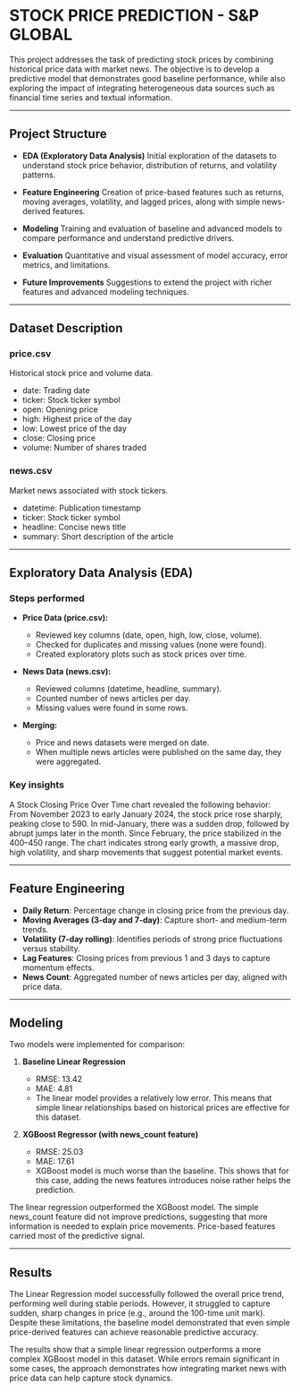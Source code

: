 # STOCK PRICE PREDICTION - S\&P GLOBAL

This project addresses the task of predicting stock prices by combining historical price data with market news. The objective is to develop a predictive model that demonstrates good baseline performance, while also exploring the impact of integrating heterogeneous data sources such as financial time series and textual information.

---

## Project Structure

* **EDA (Exploratory Data Analysis)**
  Initial exploration of the datasets to understand stock price behavior, distribution of returns, and volatility patterns.

* **Feature Engineering**
  Creation of price-based features such as returns, moving averages, volatility, and lagged prices, along with simple news-derived features.

* **Modeling**
  Training and evaluation of baseline and advanced models to compare performance and understand predictive drivers.

* **Evaluation**
  Quantitative and visual assessment of model accuracy, error metrics, and limitations.

* **Future Improvements**
  Suggestions to extend the project with richer features and advanced modeling techniques.

---

## Dataset Description

### price.csv

Historical stock price and volume data.

* date: Trading date
* ticker: Stock ticker symbol
* open: Opening price
* high: Highest price of the day
* low: Lowest price of the day
* close: Closing price
* volume: Number of shares traded

### news.csv

Market news associated with stock tickers.

* datetime: Publication timestamp
* ticker: Stock ticker symbol
* headline: Concise news title
* summary: Short description of the article

---

## Exploratory Data Analysis (EDA)

### Steps performed

- **Price Data (price.csv):**
    - Reviewed key columns (date, open, high, low, close, volume).
    - Checked for duplicates and missing values (none were found).
    - Created exploratory plots such as stock prices over time.

- **News Data (news.csv):**
    - Reviewed columns (datetime, headline, summary).
    - Counted number of news articles per day.
    - Missing values were found in some rows.

- **Merging:**
    - Price and news datasets were merged on date.
    - When multiple news articles were published on the same day, they were aggregated.

### Key insights

A Stock Closing Price Over Time chart revealed the following behavior: From November 2023 to early January 2024, the stock price rose sharply, peaking close to 590. In mid-January, there was a sudden drop, followed by abrupt jumps later in the month. Since February, the price stabilized in the 400–450 range.
The chart indicates strong early growth, a massive drop, high volatility, and sharp movements that suggest potential market events.

---

## Feature Engineering

* **Daily Return**: Percentage change in closing price from the previous day.
* **Moving Averages (3-day and 7-day)**: Capture short- and medium-term trends.
* **Volatility (7-day rolling)**: Identifies periods of strong price fluctuations versus stability.
* **Lag Features**: Closing prices from previous 1 and 3 days to capture momentum effects.
* **News Count**: Aggregated number of news articles per day, aligned with price data.

---

## Modeling

Two models were implemented for comparison:

1. **Baseline Linear Regression**

   - RMSE: 13.42
   - MAE: 4.81
   - The linear model provides a relatively low error. This means that simple linear relationships based on historical prices are effective for this dataset.

2. **XGBoost Regressor (with news_count feature)**

   - RMSE: 25.03
   - MAE: 17.61
   - XGBoost model is much worse than the baseline. This shows that for this case, adding the news features introduces noise rather helps the prediction.

The linear regression outperformed the XGBoost model. The simple news_count feature did not improve predictions, suggesting that more information is needed to explain price movements. Price-based features carried most of the predictive signal.

---

## Results

The Linear Regression model successfully followed the overall price trend, performing well during stable periods. However, it struggled to capture sudden, sharp changes in price (e.g., around the 100-time unit mark). Despite these limitations, the baseline model demonstrated that even simple price-derived features can achieve reasonable predictive accuracy.

The results show that a simple linear regression outperforms a more complex XGBoost model in this dataset. While errors remain significant in some cases, the approach demonstrates how integrating market news with price data can help capture stock dynamics.